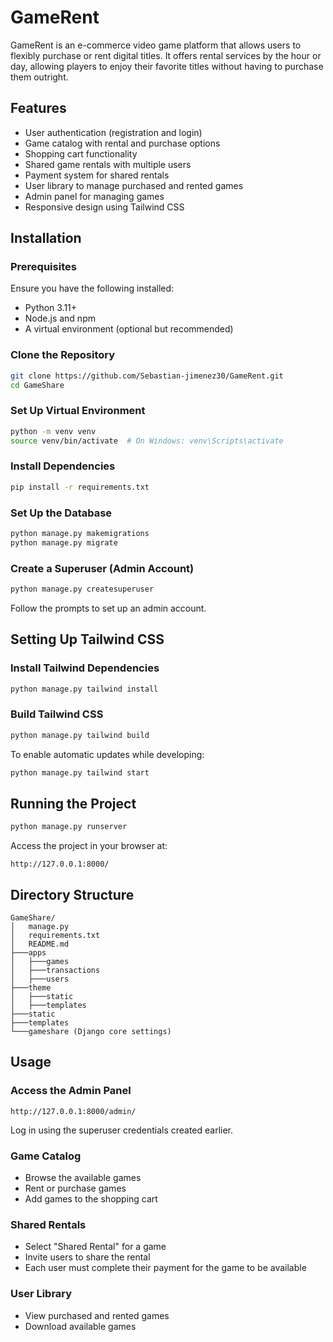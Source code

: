 # GameRent
GameRent is an e-commerce video game platform that allows users to flexibly purchase or rent digital titles. It offers rental services by the hour or day, allowing players to enjoy their favorite titles without having to purchase them outright.


## Features
- User authentication (registration and login)
- Game catalog with rental and purchase options
- Shopping cart functionality
- Shared game rentals with multiple users
- Payment system for shared rentals
- User library to manage purchased and rented games
- Admin panel for managing games
- Responsive design using Tailwind CSS

## Installation
### Prerequisites
Ensure you have the following installed:
- Python 3.11+
- Node.js and npm
- A virtual environment (optional but recommended)

### Clone the Repository
```sh
git clone https://github.com/Sebastian-jimenez30/GameRent.git
cd GameShare
```

### Set Up Virtual Environment
```sh
python -m venv venv
source venv/bin/activate  # On Windows: venv\Scripts\activate
```

### Install Dependencies
```sh
pip install -r requirements.txt
```

### Set Up the Database
```sh
python manage.py makemigrations
python manage.py migrate
```

### Create a Superuser (Admin Account)
```sh
python manage.py createsuperuser
```
Follow the prompts to set up an admin account.

## Setting Up Tailwind CSS
### Install Tailwind Dependencies
```sh
python manage.py tailwind install
```

### Build Tailwind CSS
```sh
python manage.py tailwind build
```

To enable automatic updates while developing:
```sh
python manage.py tailwind start
```

## Running the Project
```sh
python manage.py runserver
```
Access the project in your browser at:
```
http://127.0.0.1:8000/
```

## Directory Structure
```
GameShare/
│   manage.py
│   requirements.txt
│   README.md
├───apps
│   ├───games
│   ├───transactions
│   ├───users
├───theme
│   ├───static
│   ├───templates
├───static
├───templates
└───gameshare (Django core settings)
```

## Usage
### Access the Admin Panel
```
http://127.0.0.1:8000/admin/
```
Log in using the superuser credentials created earlier.

### Game Catalog
- Browse the available games
- Rent or purchase games
- Add games to the shopping cart

### Shared Rentals
- Select "Shared Rental" for a game
- Invite users to share the rental
- Each user must complete their payment for the game to be available

### User Library
- View purchased and rented games
- Download available games




